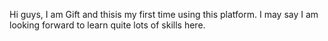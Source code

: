 Hi guys, I am Gift and thisis my first time using this platform. I may say I am looking forward to learn quite lots of skills here.
